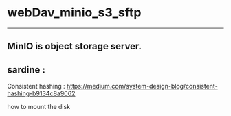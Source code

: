 # webDav_minio_s3_sftp


---
MinIO is object storage server. 
---
sardine : 
---
Consistent hashing : https://medium.com/system-design-blog/consistent-hashing-b9134c8a9062

how to mount the disk 
